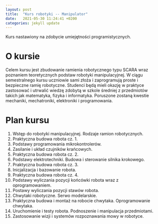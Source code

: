 ```yaml
---
layout: post
title:  "Kurs robotyki -- Manipulator"
date:   2021-05-30 11:24:41 +0200
categories: jekyll update
---
```

Kurs nastawiony na zdobycie umiejętności programistycznych.

# O kursie

Celem kursu jest zbudowanie ramienia robotycznego typu SCARA wraz poznaniem teoretycznych podstaw robotyki manipulacyjnej.
W ciągu semestralnego kursu uczniowie sami złoża i zaprogramują proste i bezpieczne ramię robotyczne. 
Studenci będą mieli okazję w praktyce zastosować i utrwalić wiedzę zdobytą w szkole średniej z przedmiotów takich jak matematyka, fizyka i informatyka.
Poruszone zostaną kwestie mechaniki, mechatroniki, elektroniki i programowania. 

# Plan kursu

1. Wstęp do robotyki manipulacyjnej. Rodzaje ramion robotycznych.
2. Praktyczna budowa robota cz. 1. 
3. Podstawy programowania mikrokontrolerów.
4. Zasilanie i układ czujników krańcowych.
5. Praktyczna budowa robota cz. 2.
6. Podstawy elektrotechniki. Budowa i sterowanie silnika krokowego.
7. Praktyczna budowa robota cz. 3.
8. Inicjalizacja i bazowanie robota.
9. Praktyczna budowa robota cz. 4.
10. Podstawy wyliczania pozycji końcówki robota wraz z oprogramowaniem.
11. Postawy wyliczania pozycji stawów robota.
12. Chwytaki robotyczne. Serwo modelarskie.
13. Praktyczna budowa i montaż na robocie chwytaka. Oprogramowanie chwytaka.
14. Uruchomienie i testy robota. Podnoszenie i manipulacja przedmiotami.
15. Zastosowanie wizji i systemów rozpoznawania mowy w robotyce.
